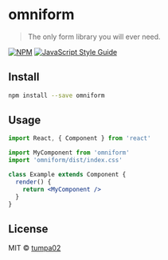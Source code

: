 # omniform

> The only form library you will ever need.

[![NPM](https://img.shields.io/npm/v/omniform.svg)](https://www.npmjs.com/package/omniform) [![JavaScript Style Guide](https://img.shields.io/badge/code_style-standard-brightgreen.svg)](https://standardjs.com)

## Install

```bash
npm install --save omniform
```

## Usage

```jsx
import React, { Component } from 'react'

import MyComponent from 'omniform'
import 'omniform/dist/index.css'

class Example extends Component {
  render() {
    return <MyComponent />
  }
}
```

## License

MIT © [tumpa02](https://github.com/tumpa02)
